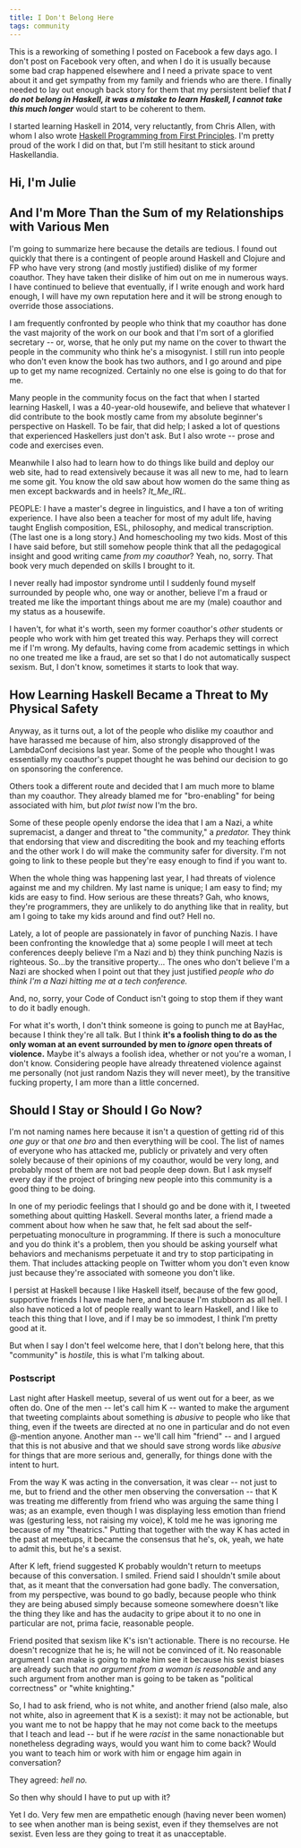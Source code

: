 ```yaml
---
title: I Don't Belong Here
tags: community
---
```



This is a reworking of something I posted on Facebook a few days ago. I don't post on Facebook very often, and when I do it is usually because some bad crap happened elsewhere and I need a private space to vent about it and get sympathy from my family and friends who are there. I finally needed to lay out enough back story for them that my persistent belief that **_I do not belong in Haskell, it was a mistake to learn Haskell, I cannot take this much longer_** would start to be coherent to them.

I started learning Haskell in 2014, very reluctantly, from Chris Allen, with whom I also wrote [Haskell Programming from First Principles](http://haskellbook.com/). I'm pretty proud of the work I did on that, but I'm still hesitant to stick around Haskellandia.

## Hi, I'm Julie
## And I'm More Than the Sum of my Relationships with Various Men

I'm going to summarize here because the details are tedious. I found out quickly that there is a contingent of people around Haskell and Clojure and FP who have very strong (and mostly justified) dislike of my former coauthor. They have taken their dislike of him out on me in numerous ways. I have continued to believe that eventually, if I write enough and work hard enough, I will have my own reputation here and it will be strong enough to override those associations.

I am frequently confronted by people who think that my coauthor has done the vast majority of the work on our book and that I'm sort of a glorified secretary -- or, worse, that he only put my name on the cover to thwart the people in the community who think he's a misogynist. I still run into people who don't even know the book has two authors, and I go around and pipe up to get my name recognized. Certainly no one else is going to do that for me. 

Many people in the community focus on the fact that when I started learning Haskell, I was a 40-year-old housewife, and believe that whatever I did contribute to the book mostly came from my absolute beginner's perspective on Haskell. To be fair, that did help; I asked a lot of questions that experienced Haskellers just don't ask. But I also wrote -- prose and code and exercises even. 

Meanwhile I also had to learn how to do things like build and deploy our web site, had to read extensively because it was all new to me, had to learn me some git. You know the old saw about how women do the same thing as men except backwards and in heels? *It_Me_IRL.*

PEOPLE: I have a master's degree in linguistics, and I have a ton of writing experience. I have also been a teacher for most of my adult life, having taught English composition, ESL, philosophy, and medical transcription. (The last one is a long story.) And homeschooling my two kids. Most of this I have said before, but still somehow people think that all the pedagogical insight and good writing came *from my coauthor*? Yeah, no, sorry. That book very much depended on skills I brought to it. 

I never really had impostor syndrome until I suddenly found myself surrounded by people who, one way or another, believe I'm a fraud or treated me like the important things about me are my (male) coauthor and my status as a housewife.  

I haven't, for what it's worth, seen my former coauthor's *other* students or people who work with him get treated this way. Perhaps they will correct me if I'm wrong. My defaults, having come from academic settings in which no one treated me like a fraud, are set so that I do not automatically suspect sexism. But, I don't know, sometimes it starts to look that way.


## How Learning Haskell Became a Threat to My Physical Safety 

Anyway, as it turns out, a lot of the people who dislike my coauthor and have harassed me because of him, also strongly disapproved of the LambdaConf decisions last year. Some of the people who thought I was essentially my coauthor's puppet thought he was behind our decision to go on sponsoring the conference. 

Others took a different route and decided that I am much more to blame than my coauthor. They already blamed me for "bro-enabling" for being associated with him, but *plot twist* now I'm the bro. 

Some of these people openly endorse the idea that I am a Nazi, a white supremacist, a danger and threat to "the community," a *predator.* They think that endorsing that view and discrediting the book and my teaching efforts and the other work I do will make the community safer for diversity. I'm not going to link to these people but they're easy enough to find if you want to. 

When the whole thing was happening last year, I had threats of violence against me and my children. My last name is unique; I am easy to find; my kids are easy to find. How serious are these threats? Gah, who knows, they're programmers, they are unlikely to do anything like that in reality, but am I going to take my kids around and find out? Hell no.

Lately, a lot of people are passionately in favor of punching Nazis. I have been confronting the knowledge that a) some people I will meet at tech conferences deeply believe I'm a Nazi and b) they think punching Nazis is righteous. So...by the transitive property... The ones who don't believe I'm a Nazi are shocked when I point out that they just justified *people who do think I'm a Nazi hitting me at a tech conference.* 

And, no, sorry, your Code of Conduct isn't going to stop them if they want to do it badly enough.

For what it's worth, I don't think someone is going to punch me at BayHac, because I think they're all talk. But I think **it's a foolish thing to do as the only woman at an event surrounded by men to *ignore* open threats of violence.** Maybe it's always a foolish idea, whether or not you're a woman, I don't know. Considering people have already threatened violence against me personally (not just random Nazis they will never meet), by the transitive fucking property, I am more than a little concerned.

## Should I Stay or Should I Go Now?

I'm not naming names here because it isn't a question of getting rid of this *one guy* or that *one bro* and then everything will be cool. The list of names of everyone who has attacked me, publicly or privately and very often solely because of their opinions of my coauthor, would be very long, and probably most of them are not bad people deep down. But I ask myself every day if the project of bringing new people into this community is a good thing to be doing. 

In one of my periodic feelings that I should go and be done with it, I tweeted something about quitting Haskell. Several months later, a friend made a comment about how when he saw that, he felt sad about the self-perpetuating monoculture in programming. If there is such a monoculture and you do think it's a problem, then you should be asking yourself what behaviors and mechanisms perpetuate it and try to stop participating in them. That includes attacking people on Twitter whom you don't even know just because they're associated with someone you don't like. 

I persist at Haskell because I like Haskell itself, because of the few good, supportive friends I have made here, and because I'm stubborn as all hell. I also have noticed a lot of people really want to learn Haskell, and I like to teach this thing that I love, and if I may be so immodest, I think I'm pretty good at it. 

But when I say I don't feel welcome here, that I don't belong here, that this "community" is *hostile*, this is what I'm talking about. 

### Postscript

Last night after Haskell meetup, several of us went out for a beer, as we often do. One of the men -- let's call him K -- wanted to make the argument that tweeting complaints about something is *abusive* to people who like that thing, even if the tweets are directed at no one in particular and do not even @-mention anyone. Another man -- we'll call him "friend" -- and I argued that this is not abusive and that we should save strong words like *abusive* for things that are more serious and, generally, for things done with the intent to hurt.

From the way K was acting in the conversation, it was clear -- not just to me, but to friend and the other men observing the conversation -- that K was treating me differently from friend who was arguing the same thing I was; as an example, even though I was displaying less emotion than friend was (gesturing less, not raising my voice), K told me he was ignoring me because of my "theatrics." Putting that together with the way K has acted in the past at meetups, it became the consensus that he's, ok, yeah, we hate to admit this, but he's a sexist.

After K left, friend suggested K probably wouldn't return to meetups because of this conversation. I smiled. Friend said I shouldn't smile about that, as it meant that the conversation had gone badly. The conversation, from my perspective, was bound to go badly, because people who think they are being abused simply because someone somewhere doesn't like the thing they like and has the audacity to gripe about it to no one in particular are not, prima facie, reasonable people. 

Friend posited that sexism like K's isn't actionable. There is no recourse. He doesn't recognize that he is; he will not be convinced of it. No reasonable argument I can make is going to make him see it because his sexist biases are already such that *no argument from a woman is reasonable* and any such argument from another man is going to be taken as "political correctness" or "white knighting." 

So, I had to ask friend, who is not white, and another friend (also male, also not white, also in agreement that K is a sexist): it may not be actionable, but you want me to not be happy that he may not come back to the meetups that I teach and lead -- but if he were *racist* in the same nonactionable but nonetheless degrading ways, would you want him to come back? Would you want to teach him or work with him or engage him again in conversation?

They agreed: *hell no.*

So then why should I have to put up with it?

Yet I do. Very few men are empathetic enough (having never been women) to see when another man is being sexist, even if they themselves are not sexist. Even less are they going to treat it as unacceptable. 

